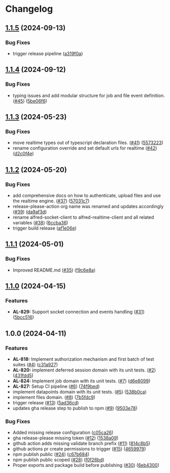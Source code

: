 # Changelog

## [1.1.5](https://github.com/tagshelfsrl/alfred-node/compare/v1.1.4...v1.1.5) (2024-09-13)


### Bug Fixes

* trigger release pipeline ([a319f0a](https://github.com/tagshelfsrl/alfred-node/commit/a319f0a827b60845a55287438e6e9f7ac988828a))

## [1.1.4](https://github.com/tagshelfsrl/alfred-node/compare/v1.1.3...v1.1.4) (2024-09-12)


### Bug Fixes

* typing issues and add modular structure for job and file event definition. ([#45](https://github.com/tagshelfsrl/alfred-node/issues/45)) ([5be06f6](https://github.com/tagshelfsrl/alfred-node/commit/5be06f684f0e9b010ff288e38a794ec4c2a18096))

## [1.1.3](https://github.com/tagshelfsrl/alfred-node/compare/v1.1.2...v1.1.3) (2024-05-23)


### Bug Fixes

* move realtime types out of typescript declaration files.  ([#41](https://github.com/tagshelfsrl/alfred-node/issues/41)) ([5573223](https://github.com/tagshelfsrl/alfred-node/commit/557322304334ea5cb1e178b6fe4c0a3c7f162883))
* rename configuration override and set default urls for realtime ([#42](https://github.com/tagshelfsrl/alfred-node/issues/42)) ([d2c0f4e](https://github.com/tagshelfsrl/alfred-node/commit/d2c0f4e658e8d6092eb6bc26c55598b69345e9d1))

## [1.1.2](https://github.com/tagshelfsrl/alfred-node/compare/v1.1.1...v1.1.2) (2024-05-20)


### Bug Fixes

* add comprehensive docs on how to authenticate, upload files and use the realtime engine. ([#37](https://github.com/tagshelfsrl/alfred-node/issues/37)) ([57031c7](https://github.com/tagshelfsrl/alfred-node/commit/57031c7786637dfbb7ae9b00c03fd43759ea9e99))
* release-please-action org name was renamed and updates accordingly ([#39](https://github.com/tagshelfsrl/alfred-node/issues/39)) ([da9af3d](https://github.com/tagshelfsrl/alfred-node/commit/da9af3ddbc24758c84ba35e94fe98d56d907ec69))
* rename alfred-socket-client to alfred-realtime-client and all related variables ([#38](https://github.com/tagshelfsrl/alfred-node/issues/38)) ([6ccba36](https://github.com/tagshelfsrl/alfred-node/commit/6ccba36802501643324b7b4676c97d448b562a6c))
* trigger build release ([af1e06e](https://github.com/tagshelfsrl/alfred-node/commit/af1e06e154d6249482069e33b546cd97d5785c22))

## [1.1.1](https://github.com/tagshelfsrl/alfred-node/compare/v1.1.0...v1.1.1) (2024-05-01)


### Bug Fixes

* Improved README.md ([#35](https://github.com/tagshelfsrl/alfred-node/issues/35)) ([f9c6e8a](https://github.com/tagshelfsrl/alfred-node/commit/f9c6e8a4d09825e3fde6e0d458484646d8473ef6))

## [1.1.0](https://github.com/tagshelfsrl/alfred-node/compare/v1.0.0...v1.1.0) (2024-04-15)


### Features

* **AL-829:** Support socket connection and events handling ([#31](https://github.com/tagshelfsrl/alfred-node/issues/31)) ([5bcc516](https://github.com/tagshelfsrl/alfred-node/commit/5bcc516062a3f4a04bbc6dd1b9a462e49a4720d5))

## 1.0.0 (2024-04-11)


### Features

* **AL-818:** Implement authorization mechanism and first batch of test suites ([#4](https://github.com/tagshelfsrl/alfred-node/issues/4)) ([c31a927](https://github.com/tagshelfsrl/alfred-node/commit/c31a927a8388a65547def1bab0aa30df1eed61aa))
* **AL-820:** implement deferred session domain with its unit tests. ([#2](https://github.com/tagshelfsrl/alfred-node/issues/2)) ([431fdd5](https://github.com/tagshelfsrl/alfred-node/commit/431fdd555acc0b148c283bd41bc32e8d900c7799))
* **AL-824:** Implement job domain with its unit tests. ([#7](https://github.com/tagshelfsrl/alfred-node/issues/7)) ([d6e8099](https://github.com/tagshelfsrl/alfred-node/commit/d6e8099b82ee31d8f8204b09ffa578ac7cf1ffcb))
* **AL-827:** Setup CI pipeline ([#6](https://github.com/tagshelfsrl/alfred-node/issues/6)) ([74f9bed](https://github.com/tagshelfsrl/alfred-node/commit/74f9bed2c7450a37d0d5c0aa24ba1717f1ea806e))
* implement datapoints domain with its unit tests. ([#5](https://github.com/tagshelfsrl/alfred-node/issues/5)) ([538b0ca](https://github.com/tagshelfsrl/alfred-node/commit/538b0ca84f695354ccf8358b6196d80394e2661e))
* implement files domain. ([#8](https://github.com/tagshelfsrl/alfred-node/issues/8)) ([7b5fdc9](https://github.com/tagshelfsrl/alfred-node/commit/7b5fdc99f6e393992683f19f7c3790a446f63dce))
* trigger release ([#13](https://github.com/tagshelfsrl/alfred-node/issues/13)) ([5ad36cd](https://github.com/tagshelfsrl/alfred-node/commit/5ad36cd23bd5d0a30491fe5227ab3dccdedb0f3f))
* updates gha release step to publish to npm ([#9](https://github.com/tagshelfsrl/alfred-node/issues/9)) ([9503e78](https://github.com/tagshelfsrl/alfred-node/commit/9503e7885f5819e340732e8a8d4ba0690f2971de))


### Bug Fixes

* Added missing release configuration ([c05ca26](https://github.com/tagshelfsrl/alfred-node/commit/c05ca26919bddd99bb16bcb79a30f249f8a2e288))
* gha release-please missing token ([#12](https://github.com/tagshelfsrl/alfred-node/issues/12)) ([1538a09](https://github.com/tagshelfsrl/alfred-node/commit/1538a09e4fd3c6aa269b39aa6c6ba1784c38f195))
* github action adds missing validate branch prefix ([#11](https://github.com/tagshelfsrl/alfred-node/issues/11)) ([814c8b5](https://github.com/tagshelfsrl/alfred-node/commit/814c8b580755cfea732e74b913f9393610833e6a))
* github actions pr create permissions to trigger ([#15](https://github.com/tagshelfsrl/alfred-node/issues/15)) ([4659979](https://github.com/tagshelfsrl/alfred-node/commit/46599791102f71096b14500303e00c0c3ca6f9ae))
* npm publish public ([#24](https://github.com/tagshelfsrl/alfred-node/issues/24)) ([c67b684](https://github.com/tagshelfsrl/alfred-node/commit/c67b6842ba4d54fe501189e3a5df94fe76d39fd0))
* npm publish public scoped ([#28](https://github.com/tagshelfsrl/alfred-node/issues/28)) ([f0f26bd](https://github.com/tagshelfsrl/alfred-node/commit/f0f26bd13e2aab47f3a9d1e0a1a09e4645d58a50))
* Proper exports and package build before publishing ([#30](https://github.com/tagshelfsrl/alfred-node/issues/30)) ([6eb4300](https://github.com/tagshelfsrl/alfred-node/commit/6eb43003802ca9869564672c311b1ac42c9a4eb1))
